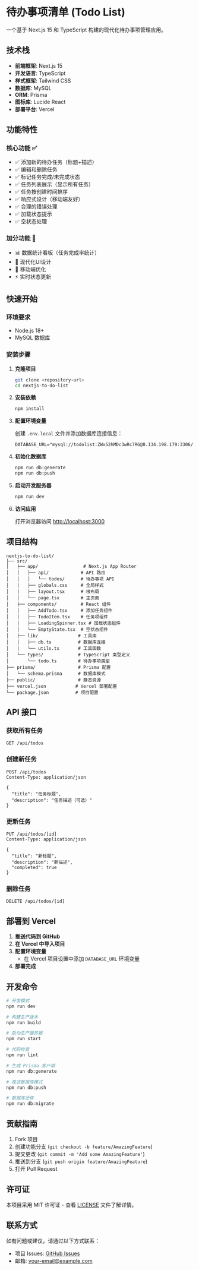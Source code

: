 # 待办事项清单 (Todo List)

一个基于 Next.js 15 和 TypeScript 构建的现代化待办事项管理应用。

## 技术栈

- **前端框架**: Next.js 15
- **开发语言**: TypeScript
- **样式框架**: Tailwind CSS
- **数据库**: MySQL
- **ORM**: Prisma
- **图标库**: Lucide React
- **部署平台**: Vercel

## 功能特性

### 核心功能 ✅
- ✅ 添加新的待办任务（标题+描述）
- ✅ 编辑和删除任务
- ✅ 标记任务完成/未完成状态
- ✅ 任务列表展示（显示所有任务）
- ✅ 任务按创建时间排序
- ✅ 响应式设计（移动端友好）
- ✅ 合理的错误处理
- ✅ 加载状态提示
- ✅ 空状态处理

### 加分功能 🚀
- 📊 数据统计看板（任务完成率统计）
- 🎨 现代化UI设计
- 📱 移动端优化
- ⚡ 实时状态更新

## 快速开始

### 环境要求

- Node.js 18+ 
- MySQL 数据库

### 安装步骤

1. **克隆项目**
   ```bash
   git clone <repository-url>
   cd nextjs-to-do-list
   ```

2. **安装依赖**
   ```bash
   npm install
   ```

3. **配置环境变量**
   
   创建 `.env.local` 文件并添加数据库连接信息：
   ```env
   DATABASE_URL="mysql://todolist:ZWx52hMDc3wRc7RG@8.134.198.179:3306/todolist"
   ```

4. **初始化数据库**
   ```bash
   npm run db:generate
   npm run db:push
   ```

5. **启动开发服务器**
   ```bash
   npm run dev
   ```

6. **访问应用**
   
   打开浏览器访问 [http://localhost:3000](http://localhost:3000)

## 项目结构

```
nextjs-to-do-list/
├── src/
│   ├── app/                 # Next.js App Router
│   │   ├── api/            # API 路由
│   │   │   └── todos/      # 待办事项 API
│   │   ├── globals.css     # 全局样式
│   │   ├── layout.tsx      # 根布局
│   │   └── page.tsx        # 主页面
│   ├── components/         # React 组件
│   │   ├── AddTodo.tsx     # 添加任务组件
│   │   ├── TodoItem.tsx    # 任务项组件
│   │   ├── LoadingSpinner.tsx # 加载状态组件
│   │   └── EmptyState.tsx  # 空状态组件
│   ├── lib/               # 工具库
│   │   ├── db.ts          # 数据库连接
│   │   └── utils.ts       # 工具函数
│   └── types/             # TypeScript 类型定义
│       └── todo.ts        # 待办事项类型
├── prisma/                # Prisma 配置
│   └── schema.prisma      # 数据库模式
├── public/                # 静态资源
├── vercel.json           # Vercel 部署配置
└── package.json          # 项目配置
```

## API 接口

### 获取所有任务
```http
GET /api/todos
```

### 创建新任务
```http
POST /api/todos
Content-Type: application/json

{
  "title": "任务标题",
  "description": "任务描述（可选）"
}
```

### 更新任务
```http
PUT /api/todos/[id]
Content-Type: application/json

{
  "title": "新标题",
  "description": "新描述",
  "completed": true
}
```

### 删除任务
```http
DELETE /api/todos/[id]
```

## 部署到 Vercel

1. **推送代码到 GitHub**
2. **在 Vercel 中导入项目**
3. **配置环境变量**
   - 在 Vercel 项目设置中添加 `DATABASE_URL` 环境变量
4. **部署完成**

## 开发命令

```bash
# 开发模式
npm run dev

# 构建生产版本
npm run build

# 启动生产服务器
npm run start

# 代码检查
npm run lint

# 生成 Prisma 客户端
npm run db:generate

# 推送数据库模式
npm run db:push

# 数据库迁移
npm run db:migrate
```

## 贡献指南

1. Fork 项目
2. 创建功能分支 (`git checkout -b feature/AmazingFeature`)
3. 提交更改 (`git commit -m 'Add some AmazingFeature'`)
4. 推送到分支 (`git push origin feature/AmazingFeature`)
5. 打开 Pull Request

## 许可证

本项目采用 MIT 许可证 - 查看 [LICENSE](LICENSE) 文件了解详情。

## 联系方式

如有问题或建议，请通过以下方式联系：

- 项目 Issues: [GitHub Issues](https://github.com/your-username/nextjs-to-do-list/issues)
- 邮箱: your-email@example.com
